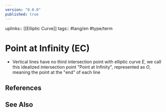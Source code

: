 ```yaml
---
version: "0.0.0"
published: true
---
```

uplinks:: [[Elliptic Curve]]
tags:: #lang/en #type/term 
# Point at Infinity (EC)
 - Vertical lines have no third intersection point with elliptic curve $E$, we call this idealized intersection point "Point at Infinity", represented as $O$, meaning the point at the "end" of each line
## References

## See Also
